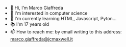 - 👋 Hi, I’m Marco Giaffreda
- 👀 I'm interested in computer science
- 🌱 I'm currently learning HTML, Javascript, Pyton...
- 📚 I'm 17 years old 
- 📫 How to reach me: by email writing to this address: marco.giaffreda@jcmaxwell.it

<!---
Marco-Giaffreda-2C-JCMaxwell-2023/Marco-Giaffreda-2C-JCMaxwell-2023 is a ✨ special ✨ repository because its `README.md` (this file) appears on your GitHub profile.
You can click the Preview link to take a look at your changes.
--->
